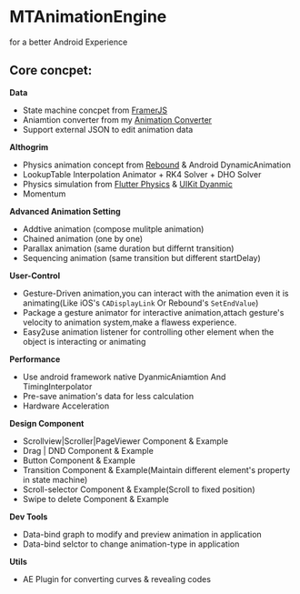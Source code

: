 # MTAnimationEngine
for a better Android Experience

## Core concpet:

**Data**

- State machine concpet from [FramerJS](https://github.com/koenbok/Framer/tree/master/framer)
- Aniamtion converter from my [Animation Converter](https://github.com/MartinRGB/AndroidInterpolator_AE)
- Support external JSON to edit animation data

**Althogrim**

- Physics animation concept from [Rebound](https://github.com/facebook/rebound) & Android DynamicAnimation
- LookupTable Interpolation Animator + RK4 Solver + DHO Solver
- Physics simulation from [Flutter Physics](https://api.flutter.dev/flutter/physics/physics-library.html) & [UIKit Dyanmic](https://developer.apple.com/documentation/uikit/animation_and_haptics/uikit_dynamics)
- Momentum

**Advanced Animation Setting**

- Addtive animation (compose mulitple animation)
- Chained animation (one by one)
- Parallax animation (same duration but differnt transition)
- Sequencing animation (same transition but different startDelay)

**User-Control**

- Gesture-Driven animation,you can interact with the animation even it is animating(Like iOS's `CADisplayLink` Or Rebound's `SetEndValue`)
- Package a gesture animator for interactive animation,attach gesture's velocity to animation system,make a flawess experience.
- Easy2use animation listener for controlling other element when the object is interacting or animating

**Performance**

- Use android framework native DyanmicAniamtion And TimingInterpolator
- Pre-save animation's data for less calculation
- Hardware Acceleration

**Design Component**

- Scrollview|Scroller|PageViewer Component & Example
- Drag | DND Component & Example
- Button Component & Example
- Transition Component & Example(Maintain different element's property in state machine)
- Scroll-selector Component & Example(Scroll to fixed position)
- Swipe to delete Component & Example

**Dev Tools**

- Data-bind graph to modify and preview animation in application
- Data-bind selctor to change animation-type in application

**Utils**

- AE Plugin for converting curves & revealing codes
